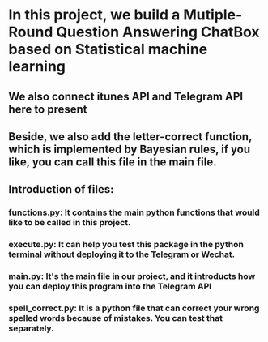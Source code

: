 # In this project, we build a Mutiple-Round Question Answering ChatBox based on Statistical machine learning

## We also connect itunes API and Telegram API here to present
## Beside, we also add the letter-correct function, which is implemented by Bayesian rules, if you like, you can call this file in the main file.
## Introduction of files:
### functions.py: It contains the main python functions that would like to be called in this project.
### execute.py: It can help you test this package in the python terminal without deploying it to the Telegram or Wechat.
### main.py: It's the main file in our project, and it introducts how you can deploy this program into the Telegram API
### spell_correct.py: It is a python file that can correct your wrong spelled words because of mistakes. You can test that separately.
